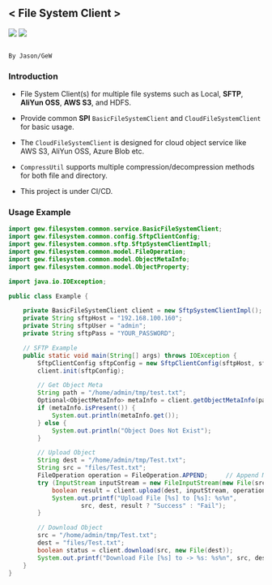 ## < File System Client >
![]("https://github.com/Jason-Gew/File-System-Client/workflows/Java-Build/badge.svg")
<img src=https://github.com/Jason-Gew/File-System-Client/workflows/Java-Build/badge.svg>

                                                                    			By Jason/GeW

### Introduction                                                             				 
 *  File System Client(s) for multiple file systems such as Local, **SFTP**, **AliYun OSS**, **AWS S3**, and HDFS.

 *  Provide common **SPI** `BasicFileSystemClient` and `CloudFileSystemClient` for basic usage.

 *  The `CloudFileSystemClient` is designed for cloud object service like AWS S3, AliYun OSS, Azure Blob etc.
 
 *  `CompressUtil` supports multiple compression/decompression methods for both file and directory.

 *  This project is under CI/CD.


### Usage Example

```java
import gew.filesystem.common.service.BasicFileSystemClient;
import gew.filesystem.common.config.SftpClientConfig;
import gew.filesystem.common.sftp.SftpSystemClientImpll;
import gew.filesystem.common.model.FileOperation;
import gew.filesystem.common.model.ObjectMetaInfo;
import gew.filesystem.common.model.ObjectProperty;

import java.io.IOException;

public class Example {

    private BasicFileSystemClient client = new SftpSystemClientImpl();
    private String sftpHost = "192.168.100.160";
    private String sftpUser = "admin";
    private String sftpPass = "YOUR_PASSWORD";

    // SFTP Example
    public static void main(String[] args) throws IOException {
        SftpClientConfig sftpConfig = new SftpClientConfig(sftpHost, sftpUser, sftpPass);
        client.init(sftpConfig);

        // Get Object Meta
        String path = "/home/admin/tmp/test.txt";
        Optional<ObjectMetaInfo> metaInfo = client.getObjectMetaInfo(path);
        if (metaInfo.isPresent()) {
            System.out.println(metaInfo.get());
        } else {
            System.out.println("Object Does Not Exist");
        }

        // Upload Object
        String dest = "/home/admin/tmp/Test.txt";
        String src = "files/Test.txt";
        FileOperation operation = FileOperation.APPEND;     // Append Mode
        try (InputStream inputStream = new FileInputStream(new File(src))) {
            boolean result = client.upload(dest, inputStream, operation);
            System.out.printf("Upload File [%s] to [%s]: %s%n",
                    src, dest, result ? "Success" : "Fail");
        }

        // Download Object
        src = "/home/admin/tmp/Test.txt";
        dest = "files/Test.txt";
        boolean status = client.download(src, new File(dest));
        System.out.printf("Download File [%s] to -> %s: %s%n", src, dest, status);
    }
}

```



                                                                    				
                                                    